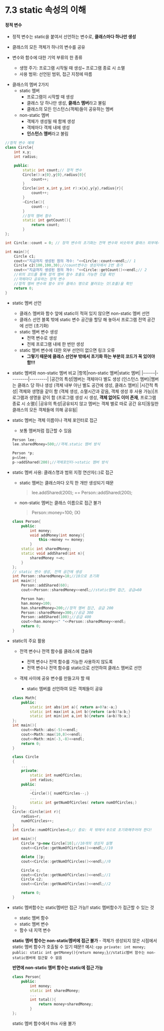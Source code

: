 7.3 static 속성의 이해
=========================
#### 정적 변수
+ 정적 변수는 static을 붙여서 선언하는 변수로, **클래스마다 하나만 생성**
+ 클래스의 모든 객체가 하나의 변수를 공유

+ 변수와 함수에 대한 기억 부류의 한 종류
    * 생멍 주기: 프로그램 시작될 때 생성~ 프로그램 종료 시 소멸
    * 사용 범위: 선언된 범위, 접근 지정에 따름


- 클래스의 멤버 2가지
    + static 멤버
        * 프로그램이 시작할 때 생성
        * 클래스 당 하나만 생성, **클래스 멤버**라고 불림
        * 클래스의 모든 인스턴스(객체)들이 공유하는 멤버
    + non-static 멤버
        * 객체가 생성될 때 함께 생성
        * 객체마다 객체 내에 생성
        * **인스턴스 멤버**라고 불림
    
```cpp
//정적 변수 예제
class Circle{
    int x,y;
    int radius;

    public:
        static int count;// 정적 변수
        Circle():x{0},y{0},radius{0}{
            count++;
        }
        Circle(int x,int y,int r):x{x},y{y},radius{r}{
            count++;
        }
        ~Circle(){
            count--;
        }
        //정적 멤버 함수
        static int getCount(){
            return count;
        }
};

int Circle::count = 0; // 정적 변수의 초기화는 전역 변수와 비슷하게 클래스 외부에서 수행

int main(){
    Circle c1;
    cout<<"지금까지 생성된 원의 개수: "<<Circle::count<<endl;// 1
    Circle c2(100,100,30);//count변수는 생성자에서 2번 증가
    cout<<"지금까지 생성된 원의 개수: "<<Circle::getCount()<<endl;// 2
    //위의 코드를 통해 정적 멤버 함수 호출도 가능한 것을 확인
    //객체마다 공유하는 정적 변수
    //정적 멤버 변수와 함수 모두 클래스 명으로 불러오는 것(호출)을 확인
    return 0;
}
```

+ static 멤버 선언
    * 클래스 멤버와 함수 앞에 static이 적혀 있지 않으면 non-static 멤버 선언
    * 클래스 선언 블록 밖에 static 변수 공간을 할당 해 놓아서 프로그램 전역 공간에 선언 (초기화)
    * static 멤버 변수 생성
        - 전역 변수로 생성
        - 전체 프로그램 내에 한 번만 생성
    * static 멤버 변수에 대한 외부 선언이 없으면 링크 오류
        - **그렇기 때문에 클래스 선언부 밖에서 초기화 하는 부분의 코드가 꼭 있어야 함!!!**
+ static 멤버와 non-static 멤버 비교
    |항목|non-static 멤버|static 멤버|
    |------|---------|---------|
    |공간의 특성|멤버는 객체마다 별도 생성   (인스턴스 멤버)|멤버는 클래스 당 하나 생성   (객체 내부 아닌 별도 공간에 생성, 클래스 멤버)|
    |시간적 특성| 객체와 생명을 같이 함   (객체 생성, 소멸시간과 같음, 객체 생성 후 사용 가능)|프로그램과 생명을 같이 함   (프로그램 생성 시 생성, **객체 없어도 이미 존재**, 프로그램 종료 시 소멸)|
    |공유의 특성|공유되지 않고 멤버는 객체 별로 따로 공간 유지|동일한 클래스의 모든 객체들에 의해 공유됨|
+ static 멤버는 객체 이름이나 객체 포인터로 접근
    * 보통 멤버처럼 접근할 수 있음
    ```cpp
    Person lee;
    lee.sharedMoney=500;//객체.static 멤버 방식

    Person *p;
    p=&lee;
    p->addShared(200);//객체포인터->static 멤버 방식
    ```

+ static 멤버 사용: 클래스명과 범위 지정 연산자(::)로 접근
    - static 멤버는 클래스마다 오직 한 개만 생성되기 때문
        > lee.addShared(200); == Person::addShared(200);
    - non-static 멤버는 클래스 이름으로 접근 불가
        > Person::money=100;  (X)
    ```cpp
    class Person{
        public:
            int money;
            void addMoney(int money){
                this->money += money;
            }
        static int sharedMoney;
        static void addShared(int n){
            sharedMoney +=n;
        }
    };
    // static 변수 생성, 전역 공간에 생성
    int Person::sharedMoney=10;//10으로 초기화
    int main(){
        Person::addShared(60);
        cout<<Person::sharedMoney<<endl;//static멤버 접근, 공급=60

        Person han;
        han.money=100;
        han.sharedMoney=200;//정적 멤버 접근, 공급 200
        Person::sharedMoney=300;//공급 300
        Person::addShared(100);//공급 400
        cout<<han.money<<" "<<Person::sharedMoney<<endl;
        return 0;
    }
    ```
    
+ static의 주요 활용
    - 전역 변수나 전역 함수를 클래스에 캡슐화
        * 전역 변수나 전역 함수를 가능한 사용하지 않도록
        * 전역 변수나 전역 함수를 static으로 선언하여 클래스 멤버로 선언

    - 객체 사이에 공유 변수를 만들고자 할 때
        * static 멤버를 선언하여 모든 객체들이 공유

    ```cpp
    class Math{
        public:
            static int abs(int a){ return a>0?a:-a;}
            static int max(int a,int b){return (a>b)?a:b;}
            static int min(int a,int b){return (a>b)?b:a;}
    };
    int main(){
        cout<<Math::abs(-5)<<endl;
        cout<<Math::max(10,8)<<endl;
        cout<<Math::min(-3,-8)<<endl;
        return 0;
    }
    ```
    ```cpp
    class Circle
    {
        ...
        private:
            static int numOfCircles;
            int radius;
        public:
            ...
            ~Circle(){ numOfCircles--;}
            ...
            static int getNumOfCircles( return numOfCircles;)
    };
    Circle::Circle(int r){
        radius=r;
        numOfCircles++;
    }
    int Circle::numOfCircles=0;// 중요: 꼭 밖에서 0으로 초기화해주어야 한다!

    int main(){
        Circle *p=new Circle[10];//10개의 생성자 실행
        cout<<Circle::getNumOfCircles()<<endl;//10

        delete []p;
        cout<<Circle::getNumOfCircles()<<endl;//0

        Circle c;
        cout<<Circle::getNumOfCircles()<<endl;//1
        Circle c2;
        cout<<Circle::getNumOfCircles()<<endl;//2

        return 0;
    }
    ```

+ static 멤버함수는 static멤버만 접근 가능!!
    static 멤버함수가 접근할 수 있는 것
    * static 멤버 함수
    * static 멤버 변수
    * 함수 내 지역 변수

    **static 멤버 함수는 non-static멤버에 접근 불가**
        - 객체가 생성되지 않은 시점에서 static 멤버 함수가 호출될 수 있기 때문!!
    예시:
        ```cpp
        private:
            int money;
        public:
            static int getMoney(){return money;}//static멤버 함수는 non-static멤버에 접근할 수 없음
        ```
    
    **반면에 non-static 멤버 함수는 static에 접근 가능**
    ```cpp
    class Person{
        public:
            int money;
            static int sharedMoney;
            ...
            int total(){
                return money+sharedMoney;
            }
    };
    ```

    static 멤버 함수에서 this 사용 불가
